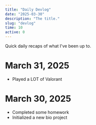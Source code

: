 ```yaml
---
title: "Daily Devlog"
date: "2025-03-30"
description: "The title."
slug: "devlog"
time: 10
active: 0
---
```


Quick daily recaps of what I've been up to.

# March 31, 2025

- Played a LOT of Valorant

# March 30, 2025

- Completed some homework
- Initialized a new bio project
